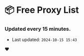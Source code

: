 # :package: Free Proxy List
### Updated every 15 minutes.

- Last updated: `2024-10-15 15:43`

:heart:
